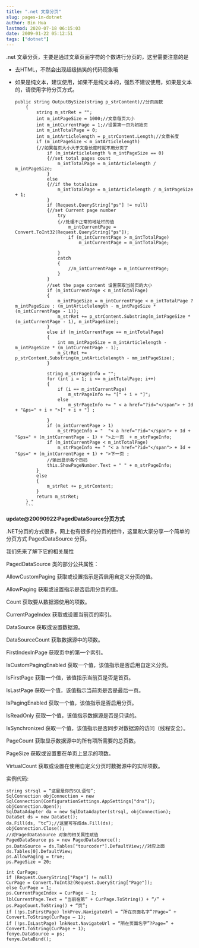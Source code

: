 ```yaml
---
title: ".net 文章分页"
slug: pages-in-dotnet
author: Bin Hua
lastmod: 2020-07-18 06:15:03
date: 2009-01-22 05:12:51
tags: ["dotnet"]
---
```


.net 文章分页，主要是通过文章页面字符的个数进行分页的，这里需要注意的是

- 去HTML，不然会出现超级搞笑的代码现象哦

- 如果是纯文本，建议使用，如果不是纯文本的，强烈不建议使用，如果是文本的，请使用字符分页方式。 

    ```
    public string OutputBySize(string p_strContent)//分页函数
        {
            string m_strRet = "";
            int m_intPageSize = 1000;//文章每页大小
            int m_intCurrentPage = 1;//设置第一页为初始页
            int m_intTotalPage = 0;
            int m_intArticlelength = p_strContent.Length;//文章长度
            if (m_intPageSize < m_intArticlelength)
            {//如果每页大小大于文章长度时就不用分页了
                if (m_intArticlelength % m_intPageSize == 0)
                {//set total pages count
                    m_intTotalPage = m_intArticlelength / m_intPageSize;
                }
                else
                {//if the totalsize
                    m_intTotalPage = m_intArticlelength / m_intPageSize + 1;
                }
                if (Request.QueryString["ps"] != null)
                {//set Current page number
                    try
                    {//处理不正常的地址栏的值
                        m_intCurrentPage = Convert.ToInt32(Request.QueryString["ps"]);
                        if (m_intCurrentPage > m_intTotalPage)
                            m_intCurrentPage = m_intTotalPage;
    
                    }
                    catch
                    {
                        //m_intCurrentPage = m_intCurrentPage;
                    }
                }
                //set the page content 设置获取当前页的大小
                if (m_intCurrentPage < m_intTotalPage)
                {
                    m_intPageSize = m_intCurrentPage < m_intTotalPage ? m_intPageSize : (m_intArticlelength - m_intPageSize * (m_intCurrentPage - 1));
                    m_strRet += p_strContent.Substring(m_intPageSize * (m_intCurrentPage - 1), m_intPageSize);
                }
                else if (m_intCurrentPage == m_intTotalPage)
                {
                    int mm_intPageSize = m_intArticlelength - m_intPageSize * (m_intCurrentPage - 1);
                    m_strRet += p_strContent.Substring(m_intArticlelength - mm_intPageSize);
                }

                string m_strPageInfo = "";
                for (int i = 1; i <= m_intTotalPage; i++)
                {
                    if (i == m_intCurrentPage)
                        m_strPageInfo += "[" + i + "]";
                    else
                        m_strPageInfo += " < a href="?id="</span"> + Id + "&ps=" + i + ">[" + i + "] ;

                }
                if (m_intCurrentPage > 1)
                    m_strPageInfo = "  "< a href="?id="</span"> + Id + "&ps=" + (m_intCurrentPage - 1) + ">上一页  + m_strPageInfo;
                if (m_intCurrentPage < m_intTotalPage)
                    m_strPageInfo += " "< a href="?id="</span"> + Id + "&ps=" + (m_intCurrentPage + 1) + ">下一页 ;
                //输出显示各个页码
                this.ShowPageNumber.Text = " " + m_strPageInfo;
            }
            else
            {
                m_strRet += p_strContent;
            }
            return m_strRet;
        } "
        ```

**update@20090922:PagedDataSource分页方式**

.NET分页的方式很多，网上也有很多的分页的控件，这里和大家分享一个简单的分页方式 PagedDataSource 分页。

我们先来了解下它的相关属性

PagedDataSource 类的部分公共属性：

AllowCustomPaging 获取或设置指示是否启用自定义分页的值。

AllowPaging 获取或设置指示是否启用分页的值。

Count 获取要从数据源使用的项数。

CurrentPageIndex 获取或设置当前页的索引。

DataSource 获取或设置数据源。

DataSourceCount 获取数据源中的项数。

FirstIndexInPage 获取页中的第一个索引。

IsCustomPagingEnabled 获取一个值，该值指示是否启用自定义分页。

IsFirstPage 获取一个值，该值指示当前页是否是首页。

IsLastPage 获取一个值，该值指示当前页是否是最后一页。

IsPagingEnabled 获取一个值，该值指示是否启用分页。

IsReadOnly 获取一个值，该值指示数据源是否是只读的。

IsSynchronized 获取一个值，该值指示是否同步对数据源的访问（线程安全）。

PageCount 获取显示数据源中的所有项所需要的总页数。

PageSize 获取或设置要在单页上显示的项数。

VirtualCount 获取或设置在使用自定义分页时数据源中的实际项数。

实例代码:

```
string strsql = “这里是你的SQL语句”;
SqlConnection objConnection = new SqlConnection(ConfigurationSettings.AppSettings["dns"]);
objConnection.Open();
SqlDataAdapter da = new SqlDataAdapter(strsql, objConnection);
DataSet ds = new DataSet();
da.Fill(ds, “tc”);//这里可写成da.Fill(ds);
objConnection.Close();
//对PagedDataSource 对象的相关属性赋值
PagedDataSource ps = new PagedDataSource();
ps.DataSource = ds.Tables["tourcoder"].DefaultView;//对应上面ds.Tables[0].DefaultView;
ps.AllowPaging = true;
ps.PageSize = 20;

int CurPage;
if (Request.QueryString["Page"] != null)
CurPage = Convert.ToInt32(Request.QueryString["Page"]);
else CurPage = 1;
ps.CurrentPageIndex = CurPage – 1;
lblCurrentPage.Text = “当前在第” + CurPage.ToString() + “/” + ps.PageCount.ToString() + “页”;
if (!ps.IsFirstPage) lnkPrev.NavigateUrl = “所在页面名字”?Page=” + Convert.ToString(CurPage – 1);
if (!ps.IsLastPage) lnkNext.NavigateUrl = “所在页面名字”?Page=” + Convert.ToString(CurPage + 1);
fenye.DataSource = ps;
fenye.DataBind();
```